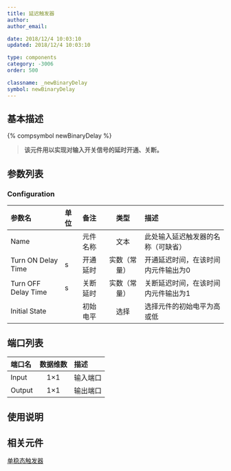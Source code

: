 ```yaml
---
title: 延迟触发器
author: 
author_email:

date: 2018/12/4 10:03:10
updated: 2018/12/4 10:03:10

type: components
category: -3006
order: 500

classname: _newBinaryDelay
symbol: newBinaryDelay
---
```

## 基本描述
{% compsymbol newBinaryDelay %}

> **该元件用以实现对输入开关信号的延时开通、关断。**

## 参数列表
### Configuration
| 参数名 | 单位 | 备注 | 类型 | 描述 |
| :--- | :--- | :--- | :--: | :--- |
| Name |  | 元件名称 | 文本 | 此处输入延迟触发器的名称（可缺省） |
| Turn ON Delay Time | s | 开通延时 | 实数（常量） | 开通延迟时间，在该时间内元件输出为0 |
| Turn OFF Delay Time | s | 关断延时 | 实数（常量） | 关断延迟时间，在该时间内元件输出为1 |
| Initial State |  | 初始电平 | 选择 | 选择元件的初始电平为高或低 |


## 端口列表

| 端口名 | 数据维数 | 描述 |
| :--- | :--:  | :--- |
| Input | 1×1 |输入端口 |
| Output | 1×1 | 输出端口|

## 使用说明



## 相关元件

[单稳态触发器](comp_newMonoStable.md)
